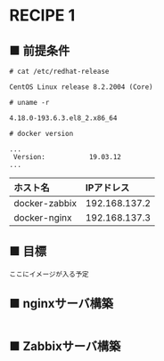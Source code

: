 # RECIPE 1
## ■ 前提条件
```
# cat /etc/redhat-release
```
```
CentOS Linux release 8.2.2004 (Core)
```
```
# uname -r
```
```
4.18.0-193.6.3.el8_2.x86_64
```
```
# docker version
```
```
...
 Version:           19.03.12
...
```
|ホスト名|IPアドレス|
|:---|:---|
|docker-zabbix|192.168.137.2|
|docker-nginx|192.168.137.3|
## ■ 目標
```
ここにイメージが入る予定
```
## ■ nginxサーバ構築
```
```
## ■ Zabbixサーバ構築
```
```
